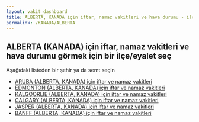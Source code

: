 ```yaml
---
layout: vakit_dashboard
title: ALBERTA, KANADA için iftar, namaz vakitleri ve hava durumu - ilçe/eyalet seç
permalink: /KANADA/ALBERTA
---
```


## ALBERTA (KANADA) için iftar, namaz vakitleri ve hava durumu  görmek için bir ilçe/eyalet seç

Aşağıdaki listeden bir şehir ya da semt seçin

* [ARUBA (ALBERTA, KANADA) için iftar ve namaz vakitleri](/KANADA/ALBERTA/ARUBA)
* [EDMONTON (ALBERTA, KANADA) için iftar ve namaz vakitleri](/KANADA/ALBERTA/EDMONTON)
* [KALGOORLIE (ALBERTA, KANADA) için iftar ve namaz vakitleri](/KANADA/ALBERTA/KALGOORLIE)
* [CALGARY (ALBERTA, KANADA) için iftar ve namaz vakitleri](/KANADA/ALBERTA/CALGARY)
* [JASPER (ALBERTA, KANADA) için iftar ve namaz vakitleri](/KANADA/ALBERTA/JASPER)
* [BANFF (ALBERTA, KANADA) için iftar ve namaz vakitleri](/KANADA/ALBERTA/BANFF)

<script type="text/javascript">
  var GLOBAL_COUNTRY = 'KANADA';
  var GLOBAL_CITY = 'ALBERTA';
  var GLOBAL_STATE = 'ALBERTA';
</script>

